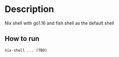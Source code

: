 # Description

Nix shell with go1.16 and fish shell as the default shell

## How to run

```console
nix-shell ... (TBD)
```
